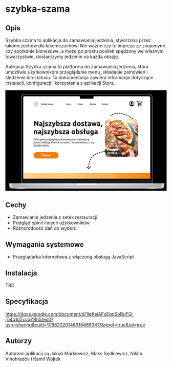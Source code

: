 # szybka-szama

## Opis

Szybka szama to aplikacja do zamawiania jedzenia, stworzona przez łakomczuchów dla łakomczuchów!
Nie ważne czy to impreza ze znajomymi czy spotkanie biznesowe, a może po prostu posiłek spędzony we własnym towarzystwie, dostarczymy jedzenie na każdą okazję.

Aplikacja Szybka szama to platforma do zamawiania jedzenia, która umożliwia użytkownikom przeglądanie menu, składanie zamówień i śledzenie ich statusu. Ta dokumentacja zawiera informacje dotyczące instalacji, konfiguracji i korzystania z aplikacji Storz.

![strona główna aplikacji](readme/homepage.png "image Title")

## Cechy

- Zamawianie jedzenia z setek restauracji
- Podgląd opinii innych użytkowników
- Różnorodność dań do wyboru

## Wymagania systemowe
- Przeglądarka internetowa z włączoną obsługą JavaScript

## Instalacja
TBD

## Specyfikacja

https://docs.google.com/document/d/1leKsiAFoEqqSoBuFQ-jD4u1dZcyqYBh5/edit?usp=sharing&ouid=108820201469184663417&rtpof=true&sd=true
## Autorzy
Autorami aplikacji są Jakub Markiewicz, Maks Sędkiewicz, Nikita Vinohradov i Kamil Wojtek
